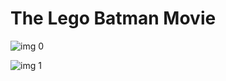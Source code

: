 # The Lego Batman Movie

![img 0](https://i.imgur.com/mjiWtR5.jpg)

![img 1](https://i.imgur.com/06AGAVL.png)

